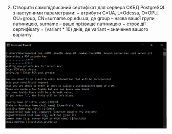2. Створити самопідписаний сертифікат для сервера СКБД PostgreSQL з наступними
параметрами:
− атрибути C=UA, L=Odessa, O=OPU, OU=group, CN=surname.op.edu.ua, де group –
назва вашої групи латиницею, surname – ваше прізвище латиницею
− строк дії сертифікату = (variant * 10) днів, де variant – значення вашого варіанту.


![alt-text](https://github.com/oleksandrblazhko/ai-191-buchihin/blob/laboratory-work-7/Laboratory-Work-9/images/2.png)
